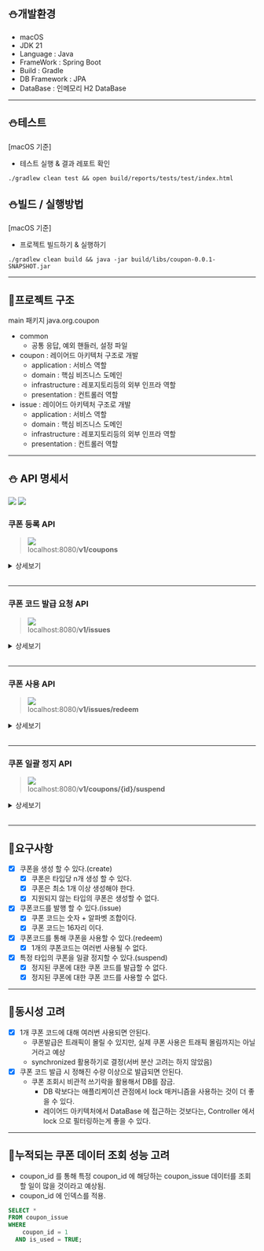 ## ⛄개발환경
- macOS
- JDK 21
- Language : Java
- FrameWork : Spring Boot
- Build : Gradle
- DB Framework : JPA
- DataBase : 인메모리 H2 DataBase

---

## ⛄테스트
[macOS 기준]
- 테스트 실행 & 결과 레포트 확인
```
./gradlew clean test && open build/reports/tests/test/index.html
```

## ⛄빌드 / 실행방법
[macOS 기준]
- 프로젝트 빌드하기 & 실행하기
```
./gradlew clean build && java -jar build/libs/coupon-0.0.1-SNAPSHOT.jar
```

---

## 🎄프로젝트 구조
main 패키지 java.org.coupon
- common
  - 공통 응답, 예외 핸들러, 설정 파일
- coupon : 레이어드 아키텍처 구조로 개발
  - application : 서비스 역할
  - domain : 핵심 비즈니스 도메인
  - infrastructure : 레포지토리등의 외부 인프라 역할
  - presentation : 컨트롤러 역할
- issue : 레이어드 아키텍처 구조로 개발
  - application : 서비스 역할
  - domain : 핵심 비즈니스 도메인
  - infrastructure : 레포지토리등의 외부 인프라 역할
  - presentation : 컨트롤러 역할

---

## ⛄ API 명세서

![](https://img.shields.io/static/v1?label=&message=GET&color=red)
![](https://img.shields.io/static/v1?label=&message=POST&color=blue)

### 쿠폰 등록 API

> ![](https://img.shields.io/static/v1?label=&message=POST&color=blue) <br>
> localhost:8080/**v1/coupons**

<details>
<summary>상세보기</summary>

#### Parameters

##### Body

|        name        |  type  | description |       required        |
|:------------------:|:------:|:-----------:|:---------------------:|
|    coupon_type     | string |    쿠폰 타입    | **Required, NonNull** |
|    description     | string |    쿠폰 설명    | **Required, NonNull** |
| total_coupon_count |  int   |  등록할 쿠폰 개수  | **Required, NonNull** |

#### Response 예시

200 Ok : 성공적으로 로그인 된 경우

  ```
    {
      "result_code": 200,
      "data": {
        "id": 1,
        "coupon_type": "BASIC",
        "description": "일반 쿠폰",
        "total_coupon_count": 100,
        "issued_coupon_count": 0,
        "created_at": "2024-12-08T16:27:33.593666",
        "updated_at": "2024-12-08T16:27:33.593666",
        "suspended_at": null
      }
    }
  ```

400 BadRequest : 유효성 검사에 실패한 경우

  ```
    {
      "result_code": 400,
      "timestamp": "2024-12-08T16:29:10.199889",
      "error_messages": [
        "couponType : 쿠폰타입은 null 일 수 없습니다.",
        "description : 쿠폰 설명은 null 일 수 없습니다."
      ]
    }
  ```

</details>
<br>


---

### 쿠폰 코드 발급 요청 API

> ![](https://img.shields.io/static/v1?label=&message=POST&color=blue) <br>
> localhost:8080/**v1/issues**


<details markdown="1">
<summary>상세보기</summary>

#### Parameters

##### Body

|   name    | type | description |       required        |
|:---------:|:----:|:-----------:|:---------------------:|
| member_id | int  |  발급할 유저 id  | **Required, NonNull** |
| coupon_id | int  |  발급할 쿠폰 id  | **Required, NonNull** |

#### Response 예시

200 Ok : 성공적으로 쿠폰 코드 발급한 경우

  ```
    {
      "result_code": 200,
      "data": {
        "coupon_code": "1733644181693VWR"
      }
    }
  ```

409 NotFound : 정지된 쿠폰에 대해 발급요청한 경우

  ```
    {
      "result_code": 409,
      "timestamp": "2024-12-08T17:04:53.974216",
      "error_messages": [
        "사용이 정지된 쿠폰유형 입니다."
      ]
    }
  ```

</details>
<br>


---

### 쿠폰 사용 API

> ![](https://img.shields.io/static/v1?label=&message=POST&color=blue) <br>
> localhost:8080/**v1/issues/redeem**


<details>
<summary>상세보기</summary>

#### Parameters

##### Body

|    name     |  type  | description |       required        |
|:-----------:|:------:|:-----------:|:---------------------:|
|  member_id  | string |  쿠폰 사용자 id  | **Required, NonNull** |
| coupon_code | string |  사용할 쿠폰 코드  | **Required, NonNull** |

#### Response

200 Ok : 성공적으로 쿠폰 사용한 경우

  ```
    {
      "result_code": 200,
      "data": null
    }
  ```

404 NotFound : 발행한 쿠폰코드를 찾을 수 없는 경우

  ```
    {
      "result_code": 404,
      "timestamp": "2024-12-08T16:52:34.003294",
      "error_messages": [
        "쿠폰 발행을 찾을 수 없습니다."
      ]
    }
  ```

</details>
<br>

---

### 쿠폰 일괄 정지 API

> ![](https://img.shields.io/static/v1?label=&message=POST&color=blue) <br>
> localhost:8080/**v1/coupons/{id}/suspend**


<details>
<summary>상세보기</summary>

#### Parameters

##### Path

| name | type |  description  |       required        |
|:----:|:----:|:-------------:|:---------------------:|
|  id  | int  | 일괄 정지시킬 쿠폰 id | **Required, NonNull** |


#### Response

200 Ok : 성공적으로 일괄 정지된 경우

  ```
    {
    "result_code": 200,
    "data": null
    }
  ```

404 NotFound : 정지할 쿠폰을 찾을 수 없는 경우

  ```
    {
      "result_code": 404,
      "timestamp": "2024-12-08T17:02:56.865725",
      "error_messages": [
        "쿠폰을 찾을 수 없습니다."
      ]
    }
  ```

</details>
<br>


---

## 🎄요구사항

- [x] 쿠폰을 생성 할 수 있다.(create)
    - [x] 쿠폰은 타입당 n개 생성 할 수 있다.
    - [x] 쿠폰은 최소 1개 이상 생성해야 한다.
    - [x] 지원되지 않는 타입의 쿠폰은 생성할 수 없다.
- [x] 쿠폰코드를 발행 할 수 있다.(issue)
    - [x] 쿠폰 코드는 숫자 + 알파벳 조합이다.
    - [x] 쿠폰 코드는 16자리 이다.
- [x] 쿠폰코드를 통해 쿠폰을 사용할 수 있다.(redeem)
    - [x] 1개의 쿠폰코드는 여러번 사용될 수 없다.
- [x] 특정 타입의 쿠폰을 일괄 정지할 수 있다.(suspend)
    - [x] 정지된 쿠폰에 대한 쿠폰 코드를 발급할 수 없다.
    - [x] 정지된 쿠폰에 대한 쿠폰 코드를 사용할 수 없다.

---

## 🎄동시성 고려

- [x] 1개 쿠폰 코드에 대해 여러번 사용되면 안된다.
    - 쿠폰발급은 트래픽이 몰릴 수 있지만, 실제 쿠폰 사용은 트래픽 몰림까지는 아닐거라고 예상
    - synchronized 활용하기로 결정(서버 분산 고려는 하지 않았음)
- [x] 쿠폰 코드 발급 시 정해진 수량 이상으로 발급되면 안된다.
    - 쿠폰 조회시 비관적 쓰기락을 활용해서 DB를 잠금.
      - DB 락보다는 애플리케이션 관점에서 lock 매커니즘을 사용하는 것이 더 좋을 수 있다.
      - 레이어드 아키텍처에서 DataBase 에 접근하는 것보다는, Controller 에서 lock 으로 필터링하는게 좋을 수 있다.

---

## 🎄누적되는 쿠폰 데이터 조회 성능 고려
- coupon_id 를 통해 특정 coupon_id 에 해당하는 coupon_issue 데이터를 조회할 일이 많을 것이라고 예상됨.
- coupon_id 에 인덱스를 적용.
```sql
SELECT *
FROM coupon_issue
WHERE
    coupon_id = 1
  AND is_used = TRUE;
```